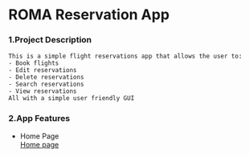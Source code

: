 # ROMA Reservation App

### 1.Project Description 
    This is a simple flight reservations app that allows the user to:  
    - Book flights
    - Edit reservations 
    - Delete reservations
    - Search reservations
    - View reservations  
    All with a simple user friendly GUI 

### 2.App Features   
- Home Page  
[Home page](assets/app_GUI/home_page.png) 

